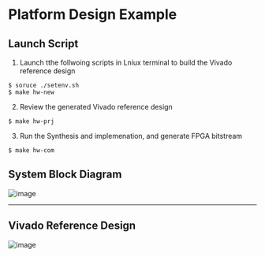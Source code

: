# Platform Design Example

## Launch Script
1. Launch tthe follwoing scripts in Lniux terminal to build the Vivado reference design
```
$ soruce ./setenv.sh
$ make hw-new
```
2. Review the generated Vivado reference design
```
$ make hw-prj
```
3. Run the Synthesis and implemenation, and generate FPGA bitstream
```
$ make hw-com
```

## System Block Diagram

![image](https://github.com/user-attachments/assets/6558d14e-fc95-4b69-826d-68147bb5ea84)

---
## Vivado Reference Design 
![image](https://github.com/user-attachments/assets/a22310ff-087e-4167-95f4-2c2c197a47c5)

